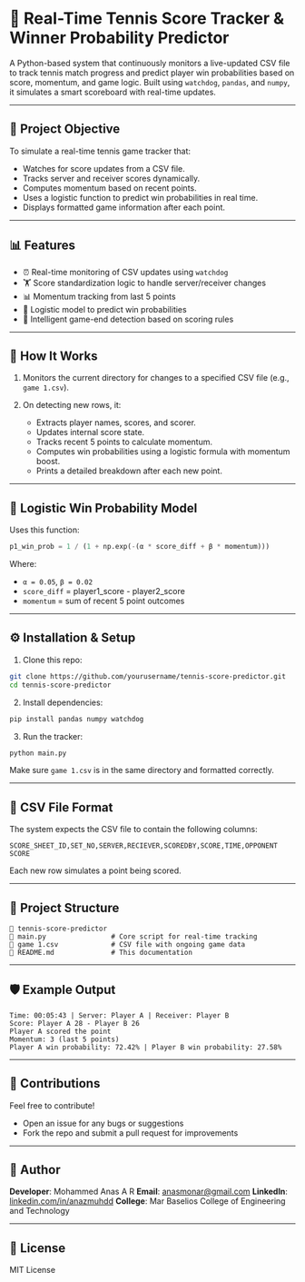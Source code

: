 # 🎾 Real-Time Tennis Score Tracker & Winner Probability Predictor

A Python-based system that continuously monitors a live-updated CSV file to track tennis match progress and predict player win probabilities based on score, momentum, and game logic. Built using `watchdog`, `pandas`, and `numpy`, it simulates a smart scoreboard with real-time updates.

---

## 📌 Project Objective

To simulate a real-time tennis game tracker that:

* Watches for score updates from a CSV file.
* Tracks server and receiver scores dynamically.
* Computes momentum based on recent points.
* Uses a logistic function to predict win probabilities in real time.
* Displays formatted game information after each point.

---

## 📊 Features

* ⏰ Real-time monitoring of CSV updates using `watchdog`
* 🏋️ Score standardization logic to handle server/receiver changes
* 📊 Momentum tracking from last 5 points
* 🔬 Logistic model to predict win probabilities
* 📝 Intelligent game-end detection based on scoring rules

---

## 🚀 How It Works

1. Monitors the current directory for changes to a specified CSV file (e.g., `game 1.csv`).
2. On detecting new rows, it:

   * Extracts player names, scores, and scorer.
   * Updates internal score state.
   * Tracks recent 5 points to calculate momentum.
   * Computes win probabilities using a logistic formula with momentum boost.
   * Prints a detailed breakdown after each new point.

---

## 🎯 Logistic Win Probability Model

Uses this function:

```python
p1_win_prob = 1 / (1 + np.exp(-(α * score_diff + β * momentum)))
```

Where:

* `α = 0.05`, `β = 0.02`
* `score_diff` = player1\_score - player2\_score
* `momentum` = sum of recent 5 point outcomes

---

## ⚙️ Installation & Setup

1. Clone this repo:

```bash
git clone https://github.com/yourusername/tennis-score-predictor.git
cd tennis-score-predictor
```

2. Install dependencies:

```bash
pip install pandas numpy watchdog
```

3. Run the tracker:

```bash
python main.py
```

Make sure `game 1.csv` is in the same directory and formatted correctly.

---

## 📝 CSV File Format

The system expects the CSV file to contain the following columns:

```csv
SCORE_SHEET_ID,SET_NO,SERVER,RECIEVER,SCOREDBY,SCORE,TIME,OPPONENT SCORE
```

Each new row simulates a point being scored.

---

## 📁 Project Structure

```
📆 tennis-score-predictor
🔺 main.py                # Core script for real-time tracking
🔺 game 1.csv             # CSV file with ongoing game data
🔺 README.md              # This documentation
```

---

## 🛡️ Example Output

```
Time: 00:05:43 | Server: Player A | Receiver: Player B
Score: Player A 28 - Player B 26
Player A scored the point
Momentum: 3 (last 5 points)
Player A win probability: 72.42% | Player B win probability: 27.58%
```

---

## 🤝 Contributions

Feel free to contribute!

* Open an issue for any bugs or suggestions
* Fork the repo and submit a pull request for improvements

---

## 👥 Author

**Developer**: Mohammed Anas A R
**Email**: [anasmonar@gmail.com](mailto:your_email@example.com)
**LinkedIn**: [linkedin.com/in/anazmuhdd](https://linkedin.com/in/yourprofile)
**College**: Mar Baselios College of Engineering and Technology

---

## 📄 License

MIT License
